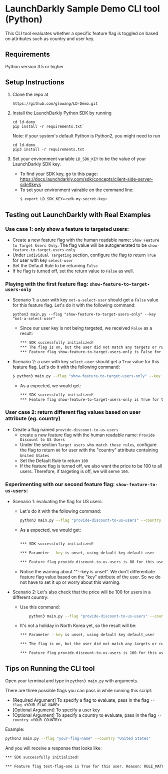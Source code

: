 # LaunchDarkly Sample Demo CLI tool (Python)

This CLI tool evaluates whether a specific feature flag is toggled on based on attributes 
such as country and user key.

## Requirements

Python version 3.5 or higher


## Setup Instructions
1. Clone the repo at 
    ```bash
    https://github.com/glowang/LD-Demo.git
    ```
1. Install the LaunchDarkly Python SDK by running 
    ```
    cd ld-demo
    pip install -r requirements.txt`
    ```
    Note: if your system's default Python is Python2, you might need to run    
    ```
    cd ld-demo
    pip3 install -r requirements.txt
    ```

2. Set your environment variable `LD_SDK_KEY` to be the value of your LaunchDarkly SDK key. 
    - To find your SDK key, go to this page:
    https://docs.launchdarkly.com/sdk/concepts/client-side-server-side#keys
    - To set your environment vairable on the command line: 
        ```bash
        $ export LD_SDK_KEY=<sdk-my-secret-key>
        ```


## Testing out LaunchDarkly with Real Examples

### Use case 1: only show a feature to targeted users:
-  Create a new feature flag with the human readable name: `Show Feature to Target Users Only`. 
    The flag value will be autogenerated to be `show-feature-to-target-users-only`
-  Under `Individual Targeting` section, configure the flag to return `True` for user with key `select-user` 
-  Set the Default Rule to be returning `False`
-  If he flag is turned off, set the return value to `False` as well. 

### Playing with the first feature flag: `show-feature-to-target-users-only`
   - Scenario 1: a user with key `not-a-select-user` should get a `False` value for this feature flag. 
      Let's do it with the following command: 
        ```
        python3 main.py --flag "show-feature-to-target-users-only" --key "not-a-select-user" 
        ```
      - Since our user key is not being targeted, we received `False` as a result: 
        ```bash
        *** SDK successfully initialized!
        *** The flag is on, but the user did not match any targets or rules,returning value under default rule, debug info: {'feature_flag': 'show-feature-to-target-users-only'}
        *** Feature flag show-feature-to-target-users-only is False for this user. Reason: None. Debug: None
        ```
- Scenario 2: a user with key `select-user` should get a `True` value for this feature flag. 
      Let's do it with the following command: 
    ```bash
    $ python3 main.py --flag "show-feature-to-target-users-only" --key "select-user" 
    ```
    - As a expected, we would get:
        ```bash
        *** SDK successfully initialized!
        *** Feature flag show-feature-to-target-users-only is True for this user. Reason: TARGET_MATCH. Debug: {'kind': 'TARGET_MATCH'}
        ``` 

### User case 2: return different flag values based on user attribute (eg. country)
  - Create a flag named `provide-discount-to-us-users`
    -  create a new feature flag with the human readable name: `Provide Discount to US Users` 
    -  Under the section `Target users who match these rules`, configure the flag to return `80` for user with the "country" attribute containing `United States` 
    -  Set the Default Rule to return `100`
    - If the feature flag is turned off, we also want the price to be 100 to all users. Therefore, if targeting is off, we will serve `100`. 

### Experimenting with our second feature flag: `show-feature-to-us-users`:
- Scenario 1: evaluating the flag for US users:
    - Let's do it with the following command: 
        ```bash
        python3 main.py --flag "provide-discount-to-us-users" --country "United States"        
        ```
    - As a expected, we would get:
        ```bash
            
        *** SDK successfully initialized!

        *** Parameter --key is unset, using default key default_user

        *** Feature flag provide-discount-to-us-users is 80 for this user. Reason: RULE_MATCH. Debug: {'kind': 'RULE_MATCH', 'ruleIndex': 0, 'ruleId': '5f887263-e2ff-4ed6-af23-ee7225b82857'}
        ``` 
    - Notice the warning about ""--key is unset". We don't differentiate feature flag value
    based on the "key" attribute of the user. So we do not have to set it up or worry about
    this warning. 

- Scenario 2: Let's also check that the price will be 100 for users in a different country:
    - Use this command: 
        ```bash
            python3 main.py --flag "provide-discount-to-us-users" --country "North Korea"        
        ```

    - It's not a holiday in North Korea yet, so the result will be:
        ```bash
        *** Parameter --key is unset, using default key default_user

        *** The flag is on, but the user did not match any targets or rules,returning value under default rule, debug info: {'feature_flag': 'provide-discount-to-us-users'}

        *** Feature flag provide-discount-to-us-users is 100 for this user. Reason: None. Debug: None
        ``` 

## Tips on Running the CLI tool

Open your terminal and type in `python3 main.py` with arguments.

There are three possible flags you can pass in while running this script: 

- [Required Argument] To specify a flag to evaluate, pass in the flag `--flag <YOUR FLAG NAME>`
- [Optional Argument] To specify a user key
- [Optional Argument] To specify a country to evaluate, pass in the flag `--country <YOUR COUNTRY>`


Example:

```bash
python3 main.py --flag "your-flag-name" --country "United States"
```

And you will receive a response that looks like:
```bash
*** SDK successfully initialized!

*** Feature flag test-flag-one is True for this user. Reason: RULE_MATCH. Debug: {'kind': 'RULE_MATCH', 'ruleIndex': 0, 'ruleId': '47274be4-d996-48dd-bcd9-f4a76c77e736'}
```



